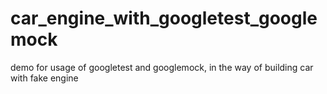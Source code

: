 car_engine_with_googletest_googlemock
=====================================

demo for usage of googletest and googlemock, in the way of building car with fake engine